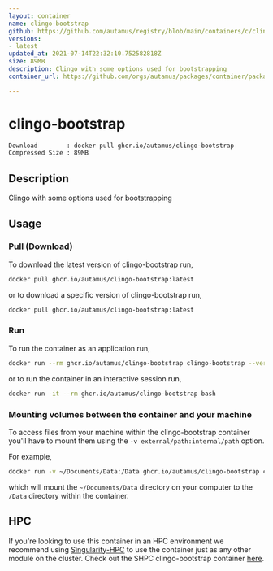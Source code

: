 ```yaml
---
layout: container
name: clingo-bootstrap
github: https://github.com/autamus/registry/blob/main/containers/c/clingo-bootstrap/spack.yaml
versions:
- latest
updated_at: 2021-07-14T22:32:10.752582818Z
size: 89MB
description: Clingo with some options used for bootstrapping
container_url: https://github.com/orgs/autamus/packages/container/package/clingo-bootstrap

---
```

# clingo-bootstrap
```bash 
Download        : docker pull ghcr.io/autamus/clingo-bootstrap
Compressed Size : 89MB
```

## Description
Clingo with some options used for bootstrapping

## Usage
### Pull (Download)
To download the latest version of clingo-bootstrap run,

```bash
docker pull ghcr.io/autamus/clingo-bootstrap:latest
```

or to download a specific version of clingo-bootstrap run,

```bash
docker pull ghcr.io/autamus/clingo-bootstrap:latest
```
### Run
To run the container as an application run,
```bash
docker run --rm ghcr.io/autamus/clingo-bootstrap clingo-bootstrap --version
```

or to run the container in an interactive session run,
```bash
docker run -it --rm ghcr.io/autamus/clingo-bootstrap bash
```

### Mounting volumes between the container and your machine
To access files from your machine within the clingo-bootstrap container you'll have to mount them using the `-v external/path:internal/path` option.

For example,
```bash
docker run -v ~/Documents/Data:/Data ghcr.io/autamus/clingo-bootstrap clingo-bootstrap /Data/myData.csv
```
which will mount the `~/Documents/Data` directory on your computer to the `/Data` directory within the container.

## HPC
If you're looking to use this container in an HPC environment we recommend using [Singularity-HPC](https://singularity-hpc.readthedocs.io) to use the container just as any other module on the cluster. Check out the SHPC clingo-bootstrap container [here](https://singularityhub.github.io/singularity-hpc/r/ghcr.io-autamus-clingo-bootstrap/).